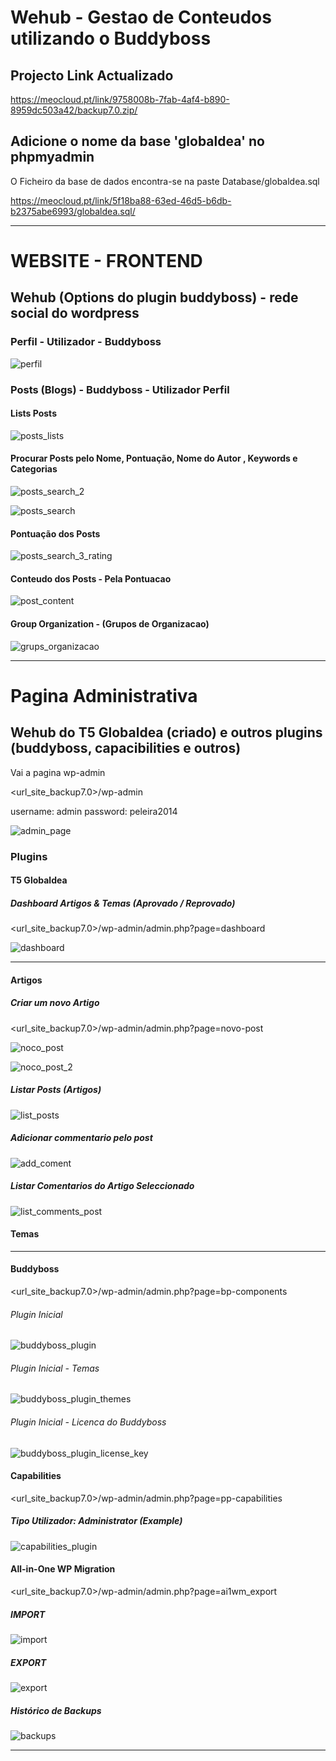 # Wehub - Gestao de Conteudos utilizando o Buddyboss

## Projecto Link Actualizado

https://meocloud.pt/link/9758008b-7fab-4af4-b890-8959dc503a42/backup7.0.zip/

## Adicione o nome da base 'globaldea' no phpmyadmin

O Ficheiro da base de dados encontra-se na paste Database/globaldea.sql 

https://meocloud.pt/link/5f18ba88-63ed-46d5-b6db-b2375abe6993/globaldea.sql/

-----------------------------------------------------------------------------------------------------------------------------------------------------------------------

# WEBSITE - FRONTEND

## Wehub (Options do plugin buddyboss) - rede social do wordpress

### Perfil - Utilizador - Buddyboss

![perfil](https://user-images.githubusercontent.com/9846274/203990418-ed4b5408-a9ee-413c-9a38-5b07cbfb0ec5.png)

### Posts (Blogs) - Buddyboss - Utilizador Perfil

#### Lists Posts

![posts_lists](https://user-images.githubusercontent.com/9846274/203991106-205c8b37-d6e0-4d0d-a4c5-20f6a7715b8c.png)

#### Procurar Posts pelo Nome, Pontuação, Nome do Autor , Keywords e Categorias

![posts_search_2](https://user-images.githubusercontent.com/9846274/203991479-62d60f85-28df-4523-a117-0d7a024e4a01.png)

![posts_search](https://user-images.githubusercontent.com/9846274/203991108-b2974026-5198-497d-bd7b-43e56251b91e.png)

#### Pontuação dos Posts 

![posts_search_3_rating](https://user-images.githubusercontent.com/9846274/203991895-068ee794-a45d-4f7d-926f-0915d84a0a41.png)

#### Conteudo dos Posts - Pela Pontuacao

![post_content](https://user-images.githubusercontent.com/9846274/203992330-0eb5f460-7bc4-4ae9-8ad5-094fc29a18da.png)

#### Group Organization - (Grupos de Organizacao)

![grups_organizacao](https://user-images.githubusercontent.com/9846274/203992674-52064640-94e1-4084-9af6-661a230814b3.png)


----------------------------------------------------------------------------------------------------------------------------------------------------------------------

# Pagina Administrativa 

## Wehub do T5 Globaldea (criado) e outros plugins (buddyboss, capacibilities e outros)

Vai a pagina wp-admin

<url_site_backup7.0>/wp-admin

username: admin
password: peleira2014

![admin_page](https://user-images.githubusercontent.com/9846274/203994876-ff5bfa03-dd2a-4dda-92f2-a2af6d24f41c.png)

### Plugins

#### T5 Globaldea

##### Dashboard Artigos & Temas (Aprovado / Reprovado)

<url_site_backup7.0>/wp-admin/admin.php?page=dashboard

![dashboard](https://user-images.githubusercontent.com/9846274/204002645-1afbe70e-99a8-4259-b37f-72101d87a5bf.png)

-----------------------------------------------------------------------------------------------------------------------------------------------------------------------

#### Artigos

##### Criar um novo Artigo

<url_site_backup7.0>/wp-admin/admin.php?page=novo-post

![noco_post](https://user-images.githubusercontent.com/9846274/204015371-daaf0848-83ad-433d-b4e7-de4ad2383267.png) 

![noco_post_2](https://user-images.githubusercontent.com/9846274/204015368-cc8ff5b5-a71f-43d5-985f-8420e7865e8b.png)

##### Listar Posts (Artigos)

![list_posts](https://user-images.githubusercontent.com/9846274/204017662-43ebc7e5-e33e-4e5c-8049-fb23d5b71f85.png)

##### Adicionar commentario pelo post

![add_coment](https://user-images.githubusercontent.com/9846274/204017652-e6cef1c6-f2c6-442e-a109-d0d630f5a9ee.png)

##### Listar Comentarios do Artigo Seleccionado

![list_comments_post](https://user-images.githubusercontent.com/9846274/204017655-16079a20-17d8-496d-aa7f-5d2046d8d101.png)

#### Temas

-----------------------------------------------------------------------------------------------------------------------------------------------------------------------


#### Buddyboss

<url_site_backup7.0>/wp-admin/admin.php?page=bp-components

###### Plugin Inicial

![buddyboss_plugin](https://user-images.githubusercontent.com/9846274/203996692-e9f01d69-4232-449c-a3e8-b7dd91511e45.png)

###### Plugin Inicial - Temas

![buddyboss_plugin_themes](https://user-images.githubusercontent.com/9846274/203996687-c0492afc-6039-4025-9956-843dc8211c00.png)

###### Plugin Inicial - Licenca do Buddyboss

![buddyboss_plugin_license_key](https://user-images.githubusercontent.com/9846274/203996684-aaf73352-2dca-43f6-a713-5a2eb37a70b4.png)

#### Capabilities

<url_site_backup7.0>/wp-admin/admin.php?page=pp-capabilities

##### Tipo Utilizador: Administrator (Example)

![capabilities_plugin](https://user-images.githubusercontent.com/9846274/203995667-baef2c77-d08c-4006-85fe-e705c24ceb67.png)

#### All-in-One WP Migration

<url_site_backup7.0>/wp-admin/admin.php?page=ai1wm_export

##### IMPORT

![import](https://user-images.githubusercontent.com/9846274/204000097-72f4751b-ccc2-4bb8-b8f8-72349af8bb16.png)

##### EXPORT

![export](https://user-images.githubusercontent.com/9846274/204000099-c8d84172-2bc4-4a54-aa63-a4c562105dcb.png)

##### Histórico de Backups

![backups](https://user-images.githubusercontent.com/9846274/204000089-f4a56c8d-bebe-4e23-906e-0877215c4f4e.png)


-----------------------------------------------------------------------------------------------------------------------------------------------------------------------

